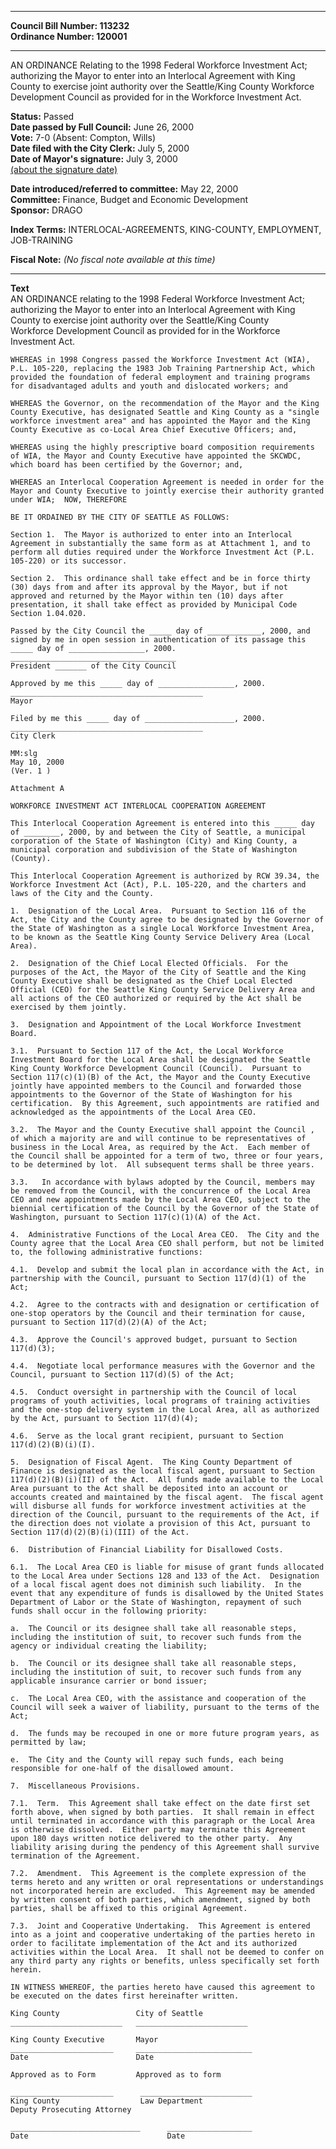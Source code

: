 * * * * *  
  
**Council Bill Number: [](#h0)[](#h2)113232**   
**Ordinance Number: 120001**  
  
* * * * *  
  
AN ORDINANCE Relating to the 1998 Federal Workforce Investment Act; authorizing the Mayor to enter into an Interlocal Agreement with King County to exercise joint authority over the Seattle/King County Workforce Development Council as provided for in the Workforce Investment Act.  
  
**Status:** Passed   
**Date passed by Full Council:** June 26, 2000   
**Vote:** 7-0 (Absent: Compton, Wills)   
**Date filed with the City Clerk:** July 5, 2000   
**Date of Mayor's signature:** July 3, 2000   
[(about the signature date)](/~public/approvaldate.htm)   
  
  
**Date introduced/referred to committee:** May 22, 2000   
**Committee:** Finance, Budget and Economic Development   
**Sponsor:** DRAGO   
  
**Index Terms:** INTERLOCAL-AGREEMENTS, KING-COUNTY, EMPLOYMENT, JOB-TRAINING  
  
**Fiscal Note:** *(No fiscal note available at this time)*  
  
* * * * *  
  
**Text**  
    AN ORDINANCE relating to the 1998 Federal Workforce Investment Act;  
    authorizing the Mayor to enter into an Interlocal Agreement with King  
    County to exercise joint authority over the Seattle/King County  
    Workforce Development Council as provided for in the Workforce  
    Investment Act.  
  
    WHEREAS in 1998 Congress passed the Workforce Investment Act (WIA),  
    P.L. 105-220, replacing the 1983 Job Training Partnership Act, which  
    provided the foundation of federal employment and training programs  
    for disadvantaged adults and youth and dislocated workers; and  
  
    WHEREAS the Governor, on the recommendation of the Mayor and the King  
    County Executive, has designated Seattle and King County as a "single  
    workforce investment area" and has appointed the Mayor and the King  
    County Executive as co-Local Area Chief Executive Officers; and,  
  
    WHEREAS using the highly prescriptive board composition requirements  
    of WIA, the Mayor and County Executive have appointed the SKCWDC,  
    which board has been certified by the Governor; and,  
  
    WHEREAS an Interlocal Cooperation Agreement is needed in order for the  
    Mayor and County Executive to jointly exercise their authority granted  
    under WIA;  NOW, THEREFORE  
  
    BE IT ORDAINED BY THE CITY OF SEATTLE AS FOLLOWS:  
  
    Section 1.  The Mayor is authorized to enter into an Interlocal  
    Agreement in substantially the same form as at Attachment 1, and to  
    perform all duties required under the Workforce Investment Act (P.L.  
    105-220) or its successor.  
  
    Section 2.  This ordinance shall take effect and be in force thirty  
    (30) days from and after its approval by the Mayor, but if not  
    approved and returned by the Mayor within ten (10) days after  
    presentation, it shall take effect as provided by Municipal Code  
    Section 1.04.020.  
  
    Passed by the City Council the _____ day of ____________, 2000, and  
    signed by me in open session in authentication of its passage this  
    _____ day of _________________, 2000.  
    _____________________________________  
    President _______ of the City Council  
  
    Approved by me this _____ day of _________________, 2000.  
    ___________________________________________  
    Mayor  
  
    Filed by me this _____ day of ____________________, 2000.  
    ___________________________________________  
    City Clerk  
  
    MM:slg  
    May 10, 2000  
    (Ver. 1 )  
  
    Attachment A  
  
    WORKFORCE INVESTMENT ACT INTERLOCAL COOPERATION AGREEMENT  
  
    This Interlocal Cooperation Agreement is entered into this _____ day  
    of ________, 2000, by and between the City of Seattle, a municipal  
    corporation of the State of Washington (City) and King County, a  
    municipal corporation and subdivision of the State of Washington  
    (County).  
  
    This Interlocal Cooperation Agreement is authorized by RCW 39.34, the  
    Workforce Investment Act (Act), P.L. 105-220, and the charters and  
    laws of the City and the County.  
  
    1.  Designation of the Local Area.  Pursuant to Section 116 of the  
    Act, the City and the County agree to be designated by the Governor of  
    the State of Washington as a single Local Workforce Investment Area,  
    to be known as the Seattle King County Service Delivery Area (Local  
    Area).  
  
    2.  Designation of the Chief Local Elected Officials.  For the  
    purposes of the Act, the Mayor of the City of Seattle and the King  
    County Executive shall be designated as the Chief Local Elected  
    Official (CEO) for the Seattle King County Service Delivery Area and  
    all actions of the CEO authorized or required by the Act shall be  
    exercised by them jointly.  
  
    3.  Designation and Appointment of the Local Workforce Investment  
    Board.  
  
    3.1.  Pursuant to Section 117 of the Act, the Local Workforce  
    Investment Board for the Local Area shall be designated the Seattle  
    King County Workforce Development Council (Council).  Pursuant to  
    Section 117(c)(1)(B) of the Act, the Mayor and the County Executive  
    jointly have appointed members to the Council and forwarded those  
    appointments to the Governor of the State of Washington for his  
    certification.  By this Agreement, such appointments are ratified and  
    acknowledged as the appointments of the Local Area CEO.  
  
    3.2.  The Mayor and the County Executive shall appoint the Council ,  
    of which a majority are and will continue to be representatives of  
    business in the Local Area, as required by the Act.  Each member of  
    the Council shall be appointed for a term of two, three or four years,  
    to be determined by lot.  All subsequent terms shall be three years.  
  
    3.3.   In accordance with bylaws adopted by the Council, members may  
    be removed from the Council, with the concurrence of the Local Area  
    CEO and new appointments made by the Local Area CEO, subject to the  
    biennial certification of the Council by the Governor of the State of  
    Washington, pursuant to Section 117(c)(1)(A) of the Act.  
  
    4.  Administrative Functions of the Local Area CEO.  The City and the  
    County agree that the Local Area CEO shall perform, but not be limited  
    to, the following administrative functions:  
  
    4.1.  Develop and submit the local plan in accordance with the Act, in  
    partnership with the Council, pursuant to Section 117(d)(1) of the  
    Act;  
  
    4.2.  Agree to the contracts with and designation or certification of  
    one-stop operators by the Council and their termination for cause,  
    pursuant to Section 117(d)(2)(A) of the Act;  
  
    4.3.  Approve the Council's approved budget, pursuant to Section  
    117(d)(3);  
  
    4.4.  Negotiate local performance measures with the Governor and the  
    Council, pursuant to Section 117(d)(5) of the Act;  
  
    4.5.  Conduct oversight in partnership with the Council of local  
    programs of youth activities, local programs of training activities  
    and the one-stop delivery system in the Local Area, all as authorized  
    by the Act, pursuant to Section 117(d)(4);  
  
    4.6.  Serve as the local grant recipient, pursuant to Section  
    117(d)(2)(B)(i)(I).  
  
    5.  Designation of Fiscal Agent.  The King County Department of  
    Finance is designated as the local fiscal agent, pursuant to Section  
    117(d)(2)(B)(i)(II) of the Act.  All funds made available to the Local  
    Area pursuant to the Act shall be deposited into an account or  
    accounts created and maintained by the fiscal agent.  The fiscal agent  
    will disburse all funds for workforce investment activities at the  
    direction of the Council, pursuant to the requirements of the Act, if  
    the direction does not violate a provision of this Act, pursuant to  
    Section 117(d)(2)(B)(i)(III) of the Act.  
  
    6.  Distribution of Financial Liability for Disallowed Costs.  
  
    6.1.  The Local Area CEO is liable for misuse of grant funds allocated  
    to the Local Area under Sections 128 and 133 of the Act.  Designation  
    of a local fiscal agent does not diminish such liability.  In the  
    event that any expenditure of funds is disallowed by the United States  
    Department of Labor or the State of Washington, repayment of such  
    funds shall occur in the following priority:  
  
    a.  The Council or its designee shall take all reasonable steps,  
    including the institution of suit, to recover such funds from the  
    agency or individual creating the liability;  
  
    b.  The Council or its designee shall take all reasonable steps,  
    including the institution of suit, to recover such funds from any  
    applicable insurance carrier or bond issuer;  
  
    c.  The Local Area CEO, with the assistance and cooperation of the  
    Council will seek a waiver of liability, pursuant to the terms of the  
    Act;  
  
    d.  The funds may be recouped in one or more future program years, as  
    permitted by law;  
  
    e.  The City and the County will repay such funds, each being  
    responsible for one-half of the disallowed amount.  
  
    7.  Miscellaneous Provisions.  
  
    7.1.  Term.  This Agreement shall take effect on the date first set  
    forth above, when signed by both parties.  It shall remain in effect  
    until terminated in accordance with this paragraph or the Local Area  
    is otherwise dissolved.  Either party may terminate this Agreement  
    upon 180 days written notice delivered to the other party.  Any  
    liability arising during the pendency of this Agreement shall survive  
    termination of the Agreement.  
  
    7.2.  Amendment.  This Agreement is the complete expression of the  
    terms hereto and any written or oral representations or understandings  
    not incorporated herein are excluded.  This Agreement may be amended  
    by written consent of both parties, which amendment, signed by both  
    parties, shall be affixed to this original Agreement.  
  
    7.3.  Joint and Cooperative Undertaking.  This Agreement is entered  
    into as a joint and cooperative undertaking of the parties hereto in  
    order to facilitate implementation of the Act and its authorized  
    activities within the Local Area.  It shall not be deemed to confer on  
    any third party any rights or benefits, unless specifically set forth  
    herein.  
  
    IN WITNESS WHEREOF, the parties hereto have caused this agreement to  
    be executed on the dates first hereinafter written.  
  
    King County                 City of Seattle  
    _________________________   _________________________  
  
    King County Executive       Mayor  
    _______________________     __________________________  
    Date                        Date  
  
    Approved as to Form         Approved as to form  
  
    _______________________      _________________________  
    King County                  Law Department  
    Deputy Prosecuting Attorney  
  
    _____________________________      ___________________  
    Date                               Date  
